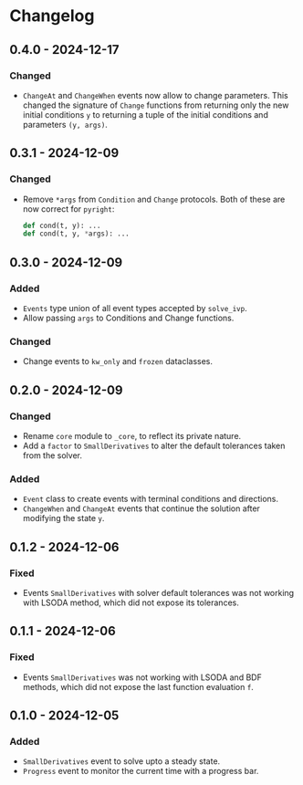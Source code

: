 # Changelog

## 0.4.0 - 2024-12-17

### Changed

- `ChangeAt` and `ChangeWhen` events now allow to change parameters.
  This changed the signature of `Change` functions
  from returning only the new initial conditions `y`
  to returning a tuple of the initial conditions and parameters `(y, args)`.

## 0.3.1 - 2024-12-09

### Changed

- Remove `*args` from `Condition` and `Change` protocols.
  Both of these are now correct for `pyright`:
  ```python
  def cond(t, y): ...
  def cond(t, y, *args): ...
  ```

## 0.3.0 - 2024-12-09

### Added

- `Events` type union of all event types accepted by `solve_ivp`.
- Allow passing `args` to Conditions and Change functions.

### Changed

- Change events to `kw_only` and `frozen` dataclasses.

## 0.2.0 - 2024-12-09

### Changed

- Rename `core` module to `_core`, to reflect its private nature.
- Add a `factor` to `SmallDerivatives` to alter the default tolerances taken from the solver.

### Added

- `Event` class to create events with terminal conditions and directions.
- `ChangeWhen` and `ChangeAt` events that continue the solution after modifying the state `y`.

## 0.1.2 - 2024-12-06

### Fixed

- Events `SmallDerivatives` with solver default tolerances was not working with LSODA method,
  which did not expose its tolerances.

## 0.1.1 - 2024-12-06

### Fixed

- Events `SmallDerivatives` was not working with LSODA and BDF methods,
  which did not expose the last function evaluation `f`.

## 0.1.0 - 2024-12-05

### Added

- `SmallDerivatives` event to solve upto a steady state.
- `Progress` event to monitor the current time with a progress bar.

